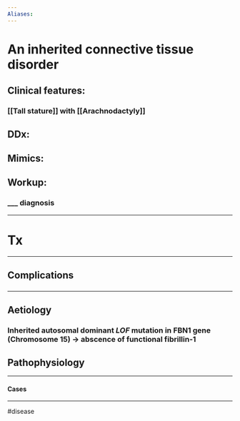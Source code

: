 ```yaml
---
Aliases:
---
```

# An inherited connective tissue disorder
## Clinical features:
### [[Tall stature]] with [[Arachnodactyly]]
## DDx:
###
## Mimics:
###
## Workup:
### ___ diagnosis
---
# Tx

---
## Complications
###

---
## Aetiology
### Inherited autosomal dominant *LOF* mutation in FBN1 gene (Chromosome 15) -> abscence of functional fibrillin-1
## Pathophysiology

---
#### Cases


---
#disease 